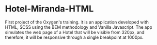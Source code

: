# Hotel-Miranda-HTML
First project of the Oxygen's training. It is an application developed with HTML, SCSS using the BEM methodology and Vanilla Javascript. The app simulates the web page of a Hotel that will be visible from 320px, and therefore, it will be responsive through a single breakpoint at 1000px.


